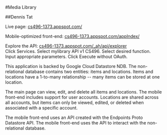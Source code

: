 #Media Library  

##Dennis Tat  

Live page: [cs496-1373.appspot.com/](http://cs496-1373.appspot.com/)  

Mobile-optimized front-end: [cs496-1373.appspot.com/appIndex/](http://cs496-1373.appspot.com/appIndex)  

Explore the API: [cs496-1373.appspot.com/_ah/api/explorer](https://cs496-1373.appspot.com/_ah/api/explorer)  
	Click Services. Select mylibrary API v1 CS496. Select desired function. Input appropriate parameters. Click Execute without OAuth.  

This application is backed by Google Cloud Datastore NDB. The non-relational database contains two entities: items and locations. Items and locations have a 1-to-many relationship -- many items can be stored at one location.  

The main page can view, edit, and delete all items and locations. The mobile front-end includes support for user accounts. Locations are shared across all accounts, but items can only be viewed, edited, or deleted when associated with a specific account.  

The mobile front-end uses an API created with the Endpoints Proto Datastore API. The mobile front-end uses the API to interact with the non-relational database.  

